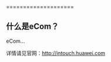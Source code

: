 ====================

什么是eCom？
------------------------------------------

eCom…

详情请见官网：http://intouch.huawei.com